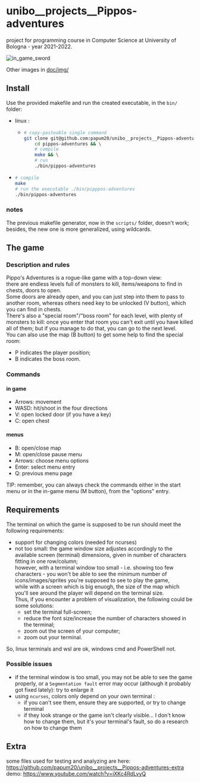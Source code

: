 # unibo__projects__Pippos-adventures
project for programming course in Computer Science at University of Bologna - year 2021-2022.

![in_game_sword](./doc/img/action_sword.png)

Other images in [doc/img/](./doc/img/)  

## Install

Use the provided makefile and run the created executable, in the `bin/` folder:
*	linux :
	*	```bash
   		# copy-pasteable single command 
		git clone git@github.com:papum20/unibo__projects__Pippos-adventures.git pippos-adventures && \
   			cd pippos-adventures && \
			# compile
   			make && \
   			# run
			./bin/pippos-adventures
		```
   *	```bash
		# compile
     	make
     	# run the executable ./bin/pipppos-adventures
      	./bin/pippos-adventures
		```

### notes

The previous makefile generator, now in the `scripts/` folder, doesn't work; besides, the new one is more generalized, using wildcards.  


## The game

### Description and rules

Pippo's Adventures is a rogue-like game with a top-down view:  
there are endless levels full of monsters to kill, items/weapons to find in chests, doors to open.  
Some doors are already open, and you can just step into them to pass to another room, whereas others need key to be unlocked (V button), which you can find in chests.  
There's also a "special room"/"boss room" for each level, with plenty of monsters to kill: once you enter that room you can't exit until you have killed all of them;
but if you manage to do that, you can go to the next level.  
You can also use the map (B button) to get some help to find the special room:
- P indicates the player position;
- B indicates the boss room.

### Commands

#### in game

- Arrows: movement
- WASD: hit/shoot in the four directions
- V: open locked door (if you have a key)
- C: open chest

#### menus

- B: open/close map
- M: open/close pause menu
- Arrows: choose menu options
- Enter: select menu entry
- Q: previous menu page
  
TIP: remember, you can always check the commands either in the start menu or in the in-game menu (M button), from the "options" entry.


## Requirements

The terminal on which the game is supposed to be run should meet the following requirements:
- support for changing colors (needed for ncurses)
- not too small: the game window size adjustes accordingly to the available screen (terminal) dimensions,
given in number of characters fitting in one row/column;  
however, with a terminal window too small - i.e. showing too few characters - 
you won't be able to see the minimum number of icons/images/sprites you're supposed to see to play the game,  
while with a screen which is big enuogh, the size of the map which you'll see around the player will depend on the terminal size.  
Thus, if you encounter a problem of visualization, the following could be some solutions:
	- set the terminal full-screen;
	- reduce the font size/increase the number of characters showed in the terminal;
	- zoom out the screen of your computer;
	- zoom out your terminal.
  
So, linux terminals and wsl are ok, windows cmd and PowerShell not.


### Possible issues

*   if the terminal window is too small, you may not be able to see the game properly, or a `Segmentation fault` error may occur (although it probably got fixed lately): try to enlarge it
*	using `ncurses`, colors only depend on your own terminal :
	*	if you can't see them, ensure they are supported, or try to change terminal
	*	if they look strange or the game isn't clearly visible... I don't know how to change them, but it's your terminal's fault, so do a research on how to change them


## Extra

some files used for testing and analyzing are here: https://github.com/papum20/unibo__projects__Pippos-adventures-extra
demo: https://www.youtube.com/watch?v=iXKc4RdLvyQ
